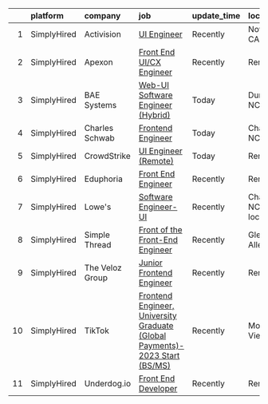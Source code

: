 

|    | platform    | company         | job                                                                                                                                                                                  | update_time   | location                  |
|---:|:------------|:----------------|:-------------------------------------------------------------------------------------------------------------------------------------------------------------------------------------|:--------------|:--------------------------|
|  1 | SimplyHired | Activision      | [UI Engineer](https://www.simplyhired.com/job/vsdH23UaJSGoQXbeSfKJx_ts4RJMBGkp6Qi58VUuA0dv1q6BkQL7LQ?q=ui+engineer)                                                                  | Recently      | Novato, CA                |
|  2 | SimplyHired | Apexon          | [Front End UI/CX Engineer](https://www.simplyhired.com/job/Ag1cw3bqODQq8xs6_kMF8XIUvv9bdfXFjXJqHiKIbmUoPQ-vxW-5Nw?q=ui+engineer)                                                     | Recently      | Remote                    |
|  3 | SimplyHired | BAE Systems     | [Web-UI Software Engineer (Hybrid)](https://www.simplyhired.com/job/MszuPAqlctmJ9DZrXe9bgSbS2EJJcVkLX8wU2bJQZiYLAZBdzke9xA?q=ui+engineer)                                            | Today         | Durham, NC                |
|  4 | SimplyHired | Charles Schwab  | [Frontend Engineer](https://www.simplyhired.com/job/Hun6c_MpKhK747wOtws0L2c5v68SVH0x14rEcRmWWjdGdasTPRF3KA?q=ui+engineer)                                                            | Today         | Charlotte, NC             |
|  5 | SimplyHired | CrowdStrike     | [UI Engineer (Remote)](https://www.simplyhired.com/job/iAoCyFQPg5Y2ELp3oq0omBdU2eD3t_w4v09zURveEbN3CczIywDvmA?q=ui+engineer)                                                         | Today         | Remote                    |
|  6 | SimplyHired | Eduphoria       | [Front End Engineer](https://www.simplyhired.com/job/sRuditgqFqe_dO2XCykEI3-Brsl7tPKdAr728no4_EpRCWc-bzX1TQ?q=ui+engineer)                                                           | Recently      | Remote                    |
|  7 | SimplyHired | Lowe's          | [Software Engineer- UI](https://www.simplyhired.com/job/oWRq-Faa_J2B7UyfgZaZQ2WjvQwU1T-KVWsom2cz4olAhCpIikREEQ?q=ui+engineer)                                                        | Recently      | Charlotte, NC +1 location |
|  8 | SimplyHired | Simple Thread   | [Front of the Front-End Engineer](https://www.simplyhired.com/job/_R6mQNe7VzfJs7jr-jHO1b-ERdM7ICazI8awMpk_FC8RiC-mxPonnQ?q=ui+engineer)                                              | Recently      | Glen Allen, VA            |
|  9 | SimplyHired | The Veloz Group | [Junior Frontend Engineer](https://www.simplyhired.com/job/1lmRPeJQcIuYQW-Sqf8-1rUzud-_LA4n-p--hYKkb_pBEvImygS1aQ?q=ui+engineer)                                                     | Recently      | Remote                    |
| 10 | SimplyHired | TikTok          | [Frontend Engineer, University Graduate (Global Payments)- 2023 Start (BS/MS)](https://www.simplyhired.com/job/7NuwZL5nYN8y_ZEvj_Jw99-KfQrrq1PBCSS4HeRA5-908afcdb77Ig?q=ui+engineer) | Recently      | Mountain View, CA         |
| 11 | SimplyHired | Underdog.io     | [Front End Developer](https://www.simplyhired.com/job/bKHSv5Crya-PQseHciDP5wVap6EGVW40KqRY_ikjYgsi6Xi8F_XGmw?q=ui+engineer)                                                          | Recently      | Remote                    |
